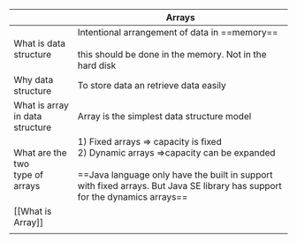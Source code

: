 |                                     | Arrays                                                                                                                                                                                                                  |
| ----------------------------------- | ----------------------------------------------------------------------------------------------------------------------------------------------------------------------------------------------------------------------- |
| What is data structure              | Intentional arrangement of data in ==memory==<br><br>this should be done in the memory. Not in the hard disk                                                                                                            |
| Why data structure                  | To store data an retrieve data easily                                                                                                                                                                                   |
| What is array<br>in data structure  | Array is the simplest data structure model                                                                                                                                                                              |
| What are the two <br>type of arrays | 1) Fixed arrays => capacity is fixed<br>2) Dynamic arrays =>capacity can be expanded<br><br>==Java language only have the built in support with fixed arrays. But Java SE library has support for the dynamics arrays== |
| [[What is Array]]                   |                                                                                                                                                                                                                         |
|                                     |                                                                                                                                                                                                                         |
